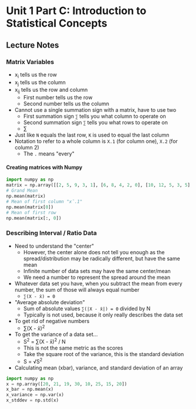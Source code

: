 # Unit 1 Part C: Introduction to Statistical Concepts

## Lecture Notes
### Matrix Variables
- x<sub>i</sub> tells us the row
- x<sub>j</sub> tells us the column
- x<sub>ij</sub> tells us the row and column
  - First number tells us the row
  - Second number tells us the column
- Cannot use a single summation sign with a matrix, have to use two
  - First summation sign `∑` tells you what column to operate on
  - Second summation sign `∑` tells you what rows to operate on
  - ∑
- Just like `N` equals the last row, `K` is used to equal the last column
- Notation to refer to a whole column is `X.1` (for column one), `X.2` (for column 2)
  - The `.` means "every"
#### Creating matrices with Numpy
```python
import numpy as np
matrix = np.array([[2, 5, 9, 3, 1], [6, 8, 4, 2, 0], [10, 12, 5, 3, 5], [8, 12, 14, 5, 1]])
# Grand Mean
np.mean(matrix)
# Mean of first column "x̄.1"
np.mean(matrix[0])
# Mean of first row
np.mean(matrix[:, 0])
```

### Describing Interval / Ratio Data
- Need to understand the "center"
  - However, the center alone does not tell you enough as the spread/distribution may be radically different, but have the same mean
  - Infinite number of data sets may have the same center/mean
  - We need a number to represent the spread around the mean
- Whatever data set you have, when you subtract the mean from every number, the sum of those will always equal number
  - `∑(X - x̄) = 0`
- "Average absolute deviation"
  - Sum of absolute values `∑(|X - x̄|) = 0` divided by N
  - Typically is not used, because it only really describes the data set
- To get rid of negative numbers
  - ∑(X - x̄)<sup>2</sup>
- To get the variance of a data set...
  - S<sup>2</sup> = ∑(X - x̄)<sup>2</sup> / N
  - This is not the same metric as the scores
  - Take the square root of the variance, this is the standard deviation
  - S = √S<sup>2</sup>
- Calculating mean (xbar), variance, and standard deviation of an array
```python
import numpy as np
x = np.array([20, 21, 19, 30, 10, 25, 15, 20])
x_bar = np.mean(x)
x_variance = np.var(x)
x_stddev = np.std(x)
```
